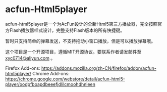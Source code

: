 # acfun-Html5player
acfun-html5player是一个为AcFun设计的全新Html5第三方播放器，完全按照官方Flash播放器样式设计，完整支持Flash版本的所有快捷键。

暂时只支持简单的弹幕发送，不支持拖动小窗口播放，但是可以播放弹幕哦。

这个项目是一个开源项目，遵循MIT开源协议。要联系作者请发邮件至 xyc0714@aliyun.com 。

Firefox Add-ons: https://addons.mozilla.org/zh-CN/firefox/addon/acfun-html5player/
Chrome Add-ons: https://chrome.google.com/webstore/detail/acfun-html5-player/oodpfboapdbeeefjdlilcmoohdhnieen